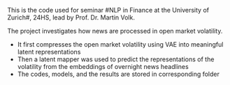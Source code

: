 This is the code used for seminar #NLP in Finance at the University of Zurich#, 24HS, lead by Prof. Dr. Martin Volk.

The project investigates how news are processed in open market volatility.
- It first compresses the open market volatility using VAE into meaningful latent representations
- Then a latent mapper was used to predict the representations of the volatility from the embeddings of overnight news headlines
- The codes, models, and the results are stored in corresponding folder
